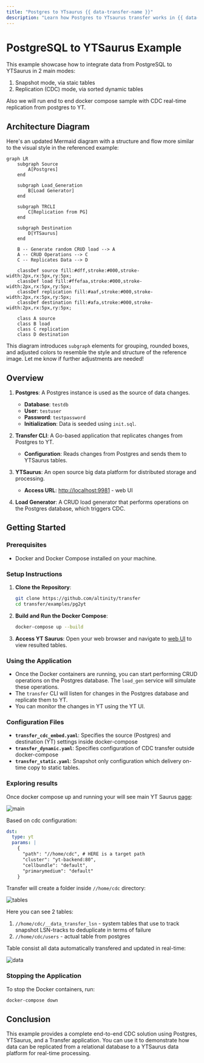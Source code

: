 ```yaml
---
title: "Postgres to YTsaurus {{ data-transfer-name }}"
description: "Learn how Postgres to YTsaurus transfer works in {{ data-transfer-name }}."
---
```


# PostgreSQL to YTSaurus Example

This example showcase how to integrate data from PostgreSQL to YTSaurus in 2 main modes:

1. Snapshot mode, via staic tables
2. Replication (CDC) mode, via sorted dynamic tables

Also we will run end to end docker compose sample with CDC real-time replication from postgres to YT.

## Architecture Diagram

Here's an updated Mermaid diagram with a structure and flow more similar to the visual style in the referenced example:

```mermaid
graph LR
    subgraph Source
        A[Postgres]
    end

    subgraph Load_Generation
        B[Load Generator]
    end

    subgraph TRCLI
        C[Replication from PG]
    end

    subgraph Destination
        D[YTSaurus]
    end

    B -- Generate random CRUD load --> A
    A -- CRUD Operations --> C
    C -- Replicates Data --> D

    classDef source fill:#dff,stroke:#000,stroke-width:2px,rx:5px,ry:5px;
    classDef load fill:#ffefaa,stroke:#000,stroke-width:2px,rx:5px,ry:5px;
    classDef replication fill:#aaf,stroke:#000,stroke-width:2px,rx:5px,ry:5px;
    classDef destination fill:#afa,stroke:#000,stroke-width:2px,rx:5px,ry:5px;

    class A source
    class B load
    class C replication
    class D destination
```

This diagram introduces `subgraph` elements for grouping, rounded boxes, and adjusted colors to resemble the style and structure of the reference image. Let me know if further adjustments are needed!

## Overview

1. **Postgres**: A Postgres instance is used as the source of data changes.
    - **Database**: `testdb`
    - **User**: `testuser`
    - **Password**: `testpassword`
    - **Initialization**: Data is seeded using `init.sql`.

3. **Transfer CLI**: A Go-based application that replicates changes from Postgres to YT.
    - **Configuration**: Reads changes from Postgres and sends them to YTSaurus tables.

4. **YTSaurus**: An open source big data platform for distributed storage and processing.
    - **Access URL**: [http://localhost:9981](http://localhost:9981) - web UI

5. **Load Generator**: A CRUD load generator that performs operations on the Postgres database, which triggers CDC.

## Getting Started

### Prerequisites

- Docker and Docker Compose installed on your machine.

### Setup Instructions

1. **Clone the Repository**:
   ```bash
   git clone https://github.com/altinity/transfer
   cd transfer/examples/pg2yt
   ```

2. **Build and Run the Docker Compose**:
   ```bash
   docker-compose up --build
   ```

3. **Access YT Saurus**:
   Open your web browser and navigate to [web UI](http://localhost:9180) to view resulted tables.

### Using the Application

- Once the Docker containers are running, you can start performing CRUD operations on the Postgres database. The `load_gen` service will simulate these operations.
- The `transfer` CLI will listen for changes in the Postgres database and replicate them to YT.
- You can monitor the changes in YT using the YT UI.

### Configuration Files

- **`transfer_cdc_embed.yaml`**: Specifies the source (Postgres) and destination (YT) settings inside docker-compose
- **`transfer_dynamic.yaml`**: Specifies configuration of CDC transfer outside docker-compose
- **`transfer_static.yaml`**: Snapshot only configuration which delivery on-time copy to static tables.

### Exploring results

Once docker compose up and running your will see main YT Saurus [page](http://localhost:9180):

![main](../_assets/main.png)

Based on cdc configuration:

```yaml
dst:
  type: yt
  params: |
    {
      "path": "//home/cdc", # HERE is a target path
      "cluster": "yt-backend:80",
      "cellbundle": "default",
      "primarymedium": "default"
    }
```

Transfer will create a folder inside `//home/cdc` directory:

![tables](../_assets/tables.png)

Here you can see 2 tables:

1. `//home/cdc/__data_transfer_lsn` - system tables that use to track snapshot LSN-tracks to deduplicate in terms of failure
2. `//home/cdc/users` - actual table from postgres

Table consist all data automatically transfered and updated in real-time:

![data](../_assets/data.png)


### Stopping the Application

To stop the Docker containers, run:

```bash
docker-compose down
```

## Conclusion

This example provides a complete end-to-end CDC solution using Postgres, YTSaurus, and a Transfer application. You can use it to demonstrate how data can be replicated from a relational database to a YTSaurus data platform for real-time processing.

